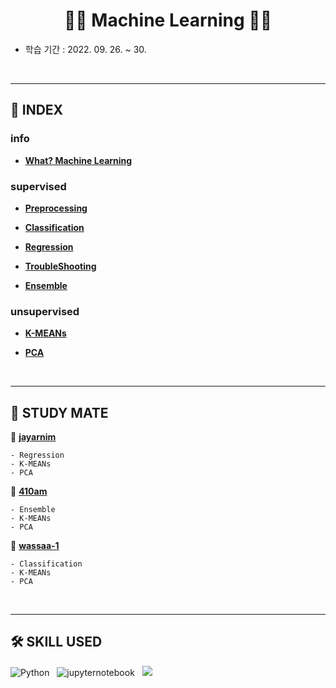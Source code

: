 <h1 align = "center"> 👨‍🔧 Machine Learning 👩‍🔧 </h1>

- 학습 기간 : 2022. 09. 26. ~ 30.

</br>

---

## 📜 INDEX

### info

- [**What? Machine Learning**](https://github.com/SNAILGROUP-AI/STUDY-ML/blob/main/description/0.ML.md)

### supervised

- [**Preprocessing**](https://github.com/SNAILGROUP-AI/STUDY-ML/blob/main/description/1.preprocessing.md)

- [**Classification**](https://github.com/SNAILGROUP-AI/STUDY-ML/blob/main/description/2.classification.md)

- [**Regression**](https://github.com/SNAILGROUP-AI/STUDY-ML/blob/main/description/3.regression.md)

- [**TroubleShooting**](https://github.com/SNAILGROUP-AI/STUDY-ML/blob/main/description/4.troubleshooting.md)

- [**Ensemble**](https://github.com/SNAILGROUP-AI/STUDY-ML/blob/main/description/5.ensemble.md)

### unsupervised

- [**K-MEANs**](https://github.com/SNAILGROUP-AI/STUDY-ML/blob/main/description/6.k-means.md)

- [**PCA**](https://github.com/SNAILGROUP-AI/STUDY-ML/blob/main/description/7.pca.md)

</br>

---

## 👭 STUDY MATE

👨 [**jayarnim**](https://github.com/jayarnim)

```
- Regression
- K-MEANs
- PCA
```

👩 [**410am**](https://github.com/410am)

```
- Ensemble
- K-MEANs
- PCA
```

👨 [**wassaa-1**](https://github.com/wassaa-1)

```
- Classification
- K-MEANs
- PCA
```

</br>

---

## 🛠 SKILL USED

<img alt="Python" src="https://img.shields.io/badge/python%20-%2314354C.svg?style=for-the-badge&logo=python&logoColor=white"/> &nbsp; <img alt="jupyternotebook" src="https://img.shields.io/badge/Jupyter%20Notebook-F37626?style=for-the-badge&logo=Jupyter&logoColor=white"/> &nbsp; <img src="https://img.shields.io/badge/scikitlearn-F7931E?style=for-the-badge&logo=scikit-learn&logoColor=white"/>
